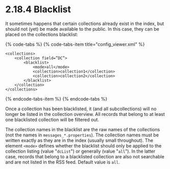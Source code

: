 # 2.18.4 Blacklist

It sometimes happens that certain collections already exist in the index, but should not \(yet\) be made available to the public. In this case, they can be placed on the collections blacklist:

{% code-tabs %}
{% code-tabs-item title="config\_viewer.xml" %}
```markup
<collections>
    <collection field=”DC”>
        <blacklist>
            <mode>all</mode>
            <collection>collection1</collection>
            <collection>collection2</collection>
        </blacklist>
    </collection>
</collections>
```
{% endcode-tabs-item %}
{% endcode-tabs %}

Once a collection has been blacklisted, it \(and all subcollections\) will no longer be listed in the collection overview. All records that belong to at least one blacklisted collection will be filtered out. 

The collection names in the blacklist are the raw names of the collections \(not the names in `messages_*.properties`\). The collection names must be written exactly as they are in the index \(usually small throughout\). The element `<mode>` defines whether the blacklist should only be applied to the collection listing \(value "`dcList`"\) or generally \(value "`all`"\). In the latter case, records that belong to a blacklisted collection are also not searchable and are not listed in the RSS feed. Default value is `all`.


